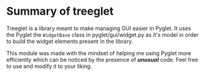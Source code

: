 # Summary of treeglet
Treeglet is a library meant to make managing GUI easier in Pyglet. It uses the Pyglet the `WidgetBase` class in pyglet/gui/widget.py as it's model in order to build the widget elements present in the library.

This module was made with the mindset of helping me using Pyglet more efficiently which can be noticed by the presence of **_unusual_** code. Feel free to use and modify it to your liking.
